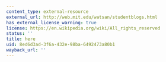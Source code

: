 ```yaml
---
content_type: external-resource
external_url: http://web.mit.edu/watsan/studentblogs.html
has_external_license_warning: true
license: https://en.wikipedia.org/wiki/All_rights_reserved
status: ''
title: here
uid: 8ed6d3ad-3f6a-432e-98ba-6492473a80b1
wayback_url: ''
---
```

